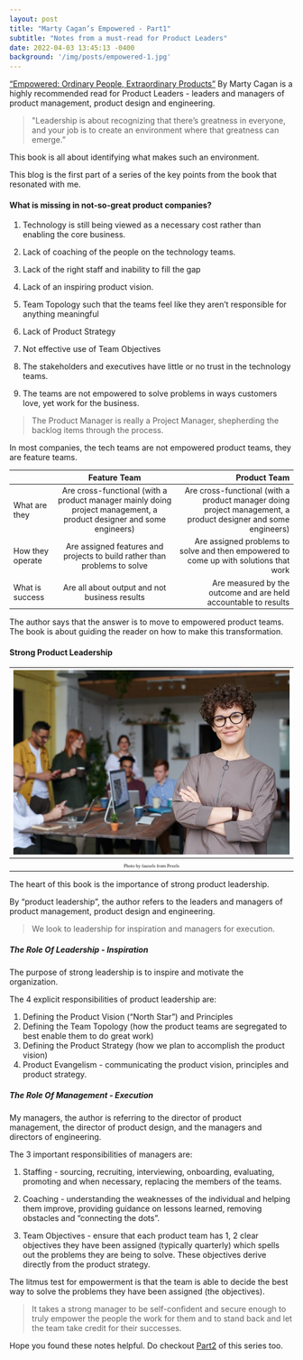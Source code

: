 ```yaml
---
layout: post
title: "Marty Cagan’s Empowered - Part1"
subtitle: "Notes from a must-read for Product Leaders"
date: 2022-04-03 13:45:13 -0400
background: '/img/posts/empowered-1.jpg'
---
```



[“Empowered: Ordinary People, Extraordinary Products”](https://www.amazon.com/EMPOWERED-Ordinary-Extraordinary-Products-Silicon/dp/111969129X/ref=sr_1_1?crid=1YSM5CU416IWL&keywords=empowered+marty+cagan&qid=1651547571&sprefix=Empow%2Caps%2C454&sr=8-1) By Marty Cagan is a highly recommended read for Product Leaders - leaders and managers of product management, product design and engineering. 
 
> "Leadership is about recognizing that there’s greatness in everyone, and your job is to create an environment where that greatness can emerge.”
    
This book is all about identifying what makes such an environment.

This blog is the first part of a series of the key points from the book that resonated with me. 

####  What is missing in not-so-great product companies?

1. Technology is still being viewed as a necessary cost rather than enabling the core business. 

2. Lack of coaching of the people on the technology teams. 

3. Lack of the right staff and inability to fill the gap

4. Lack of an inspiring product vision. 	
5. Team Topology such that the teams feel like they aren’t responsible for anything meaningful

6. Lack of Product Strategy
	
7. Not effective use of Team Objectives

8. The stakeholders and executives have little or no trust in the technology teams. 
	
9. The teams are not empowered to solve problems in ways customers love, yet work for the business. 

> The Product Manager is really a Project Manager, shepherding the backlog items through the process.


In most companies, the tech teams are not empowered product teams, they are feature teams.

|   | Feature Team     | Product Team     |
| :------------- | :----------: | -----------: |
| What are they        | Are cross-functional (with a product manager mainly doing project management, a product designer and some engineers)            | Are cross-functional (with a product manager doing project management, a product designer and some engineers)   |
| How they operate        | Are assigned features and projects to build rather than problems to solve        | Are assigned problems to solve and then empowered to come up with solutions that work |
| What is success | Are all about output and not business results | Are measured by the outcome and are held accountable to results |

The author says that the answer is to move to empowered product teams. The book is about guiding the reader on how to make this 
transformation.

####  Strong Product Leadership


|![](/img/posts/empowered-1.jpg)| 
|:--:| 
| <span style="font-family:Papyrus; font-size:.6em;">Photo by fauxels from Pexels</span>|

The heart of this book is the importance of strong product leadership.

By “product leadership”, the author refers to the leaders and managers of product management, product design and engineering.

> We look to leadership for inspiration and managers for execution.

##### The Role Of Leadership - Inspiration

The purpose of strong leadership is to inspire and motivate the organization.


The 4 explicit responsibilities of product leadership are:

1. Defining the Product Vision (“North Star”) and Principles
2. Defining the Team Topology  (how the product teams are segregated to best enable them to do great work)
3. Defining the Product Strategy (how we plan to accomplish the product vision)
4. Product Evangelism - communicating the product vision, principles and product strategy.

##### The Role Of Management - Execution

My managers, the author is referring to the director of product management, the director of product design, and the managers and directors of engineering.

The 3 important responsibilities of managers are:

1. Staffing - sourcing, recruiting, interviewing, onboarding, evaluating, promoting and when necessary, replacing the members of the teams.

2. Coaching - understanding the weaknesses of the individual and helping them improve, providing guidance on lessons learned, removing obstacles and “connecting the dots”.

3. Team Objectives - ensure that each product team has 1, 2 clear objectives they have been assigned (typically quarterly) which spells out the problems they are being to solve. These objectives derive directly from the product strategy.

The litmus test for empowerment is that the team is able to decide the best way to solve the problems they have been assigned (the objectives). 

> It takes a strong manager to be self-confident and secure enough to truly empower the people the work for them and to stand back and let the team take credit for their successes.

Hope you found these notes helpful. Do checkout [Part2](https://sheia.github.io/2022/06/17/Empowered2.html) of this series too.